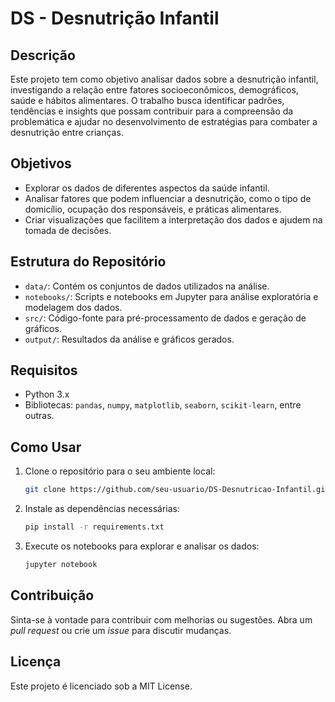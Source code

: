 # DS - Desnutrição Infantil

## Descrição
Este projeto tem como objetivo analisar dados sobre a desnutrição infantil, investigando a relação entre fatores socioeconômicos, demográficos, saúde e hábitos alimentares. O trabalho busca identificar padrões, tendências e insights que possam contribuir para a compreensão da problemática e ajudar no desenvolvimento de estratégias para combater a desnutrição entre crianças.

## Objetivos
- Explorar os dados de diferentes aspectos da saúde infantil.
- Analisar fatores que podem influenciar a desnutrição, como o tipo de domicílio, ocupação dos responsáveis, e práticas alimentares.
- Criar visualizações que facilitem a interpretação dos dados e ajudem na tomada de decisões.

## Estrutura do Repositório
- `data/`: Contém os conjuntos de dados utilizados na análise.
- `notebooks/`: Scripts e notebooks em Jupyter para análise exploratória e modelagem dos dados.
- `src/`: Código-fonte para pré-processamento de dados e geração de gráficos.
- `output/`: Resultados da análise e gráficos gerados.

## Requisitos
- Python 3.x
- Bibliotecas: `pandas`, `numpy`, `matplotlib`, `seaborn`, `scikit-learn`, entre outras.

## Como Usar
1. Clone o repositório para o seu ambiente local:
    ```bash
    git clone https://github.com/seu-usuario/DS-Desnutricao-Infantil.git
    ```
2. Instale as dependências necessárias:
    ```bash
    pip install -r requirements.txt
    ```
3. Execute os notebooks para explorar e analisar os dados:
    ```bash
    jupyter notebook
    ```

## Contribuição
Sinta-se à vontade para contribuir com melhorias ou sugestões. Abra um *pull request* ou crie um *issue* para discutir mudanças.

## Licença
Este projeto é licenciado sob a MIT License.
